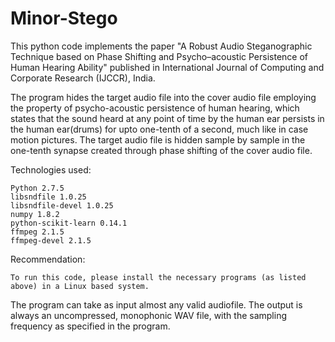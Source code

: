 Minor-Stego
===========

This python code implements the paper "A Robust Audio Steganographic Technique based on Phase Shifting and Psycho–acoustic Persistence of Human Hearing Ability" published in International Journal of Computing and Corporate Research (IJCCR), India.

The program hides the target audio file into the cover audio file employing the property of psycho-acoustic persistence of human hearing, which states that the sound heard at any point of time by the human ear persists in the human ear(drums) for upto one-tenth of a second, much like in case motion pictures. The target audio file is hidden sample by sample in the one-tenth synapse created through phase shifting of the cover audio file.

Technologies used:

	Python 2.7.5
	libsndfile 1.0.25
	libsndfile-devel 1.0.25
	numpy 1.8.2
	python-scikit-learn 0.14.1
	ffmpeg 2.1.5
	ffmpeg-devel 2.1.5

Recommendation:

	To run this code, please install the necessary programs (as listed above) in a Linux based system.


The program can take as input almost any valid audiofile. The output is always an uncompressed, monophonic WAV file, with the sampling frequency as specified in the program.
